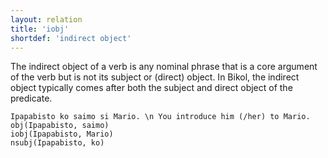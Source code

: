 ```yaml
---
layout: relation
title: 'iobj'
shortdef: 'indirect object'
---
```


The indirect object of a verb is any nominal phrase that is a core argument of the verb but is not its subject or (direct) object.
In Bikol, the indirect object typically comes after both the subject and direct object of the predicate.

~~~ sdparse
Ipapabisto ko saimo si Mario. \n You introduce him (/her) to Mario.
obj(Ipapabisto, saimo)
iobj(Ipapabisto, Mario)
nsubj(Ipapabisto, ko)
~~~
